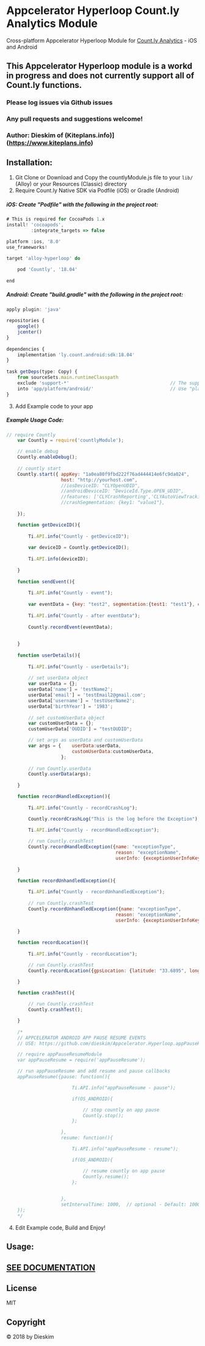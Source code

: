 # Appcelerator Hyperloop Count.ly Analytics Module
Cross-platform Appcelerator Hyperloop Module for [Count.ly Analytics](https://count.ly) - iOS and Android

## This Appcelerator Hyperloop module is a workd in progress and does not currently support all of Count.ly functions.
### Please log issues via Github issues
### Any pull requests and suggestions welcome!
### Author: Dieskim of (Kiteplans.info)](https://www.kiteplans.info)

## Installation:

1. Git Clone or Download and Copy the countlyModule.js file to your `lib/` (Alloy) or your Resources (Classic) directory
2. Require Count.ly Native SDK via Podfile (iOS) or Gradle (Android)

##### iOS: Create "Podfile" with the following in the project root:
```js
# This is required for CocoaPods 1.x
install! 'cocoapods',
         :integrate_targets => false
 
platform :ios, '8.0'
use_frameworks!

target 'alloy-hyperloop' do

    pod 'Countly', '18.04'
    
end
``` 

##### Android: Create "build.gradle" with the following in the project root:
```js
apply plugin: 'java'
 
repositories {
    google()
    jcenter()
}
 
dependencies {
    implementation 'ly.count.android:sdk:18.04'
}
 
task getDeps(type: Copy) {
    from sourceSets.main.runtimeClasspath
    exclude 'support-*' 									// The support libraries are packaged with Titanium already
    into 'app/platform/android/' 							// Use "platform/android/" for Classic or "app/platform/android/" for Alloy
}
``` 

3. Add Example code to your app

##### Example Usage Code:
```js
// require Countly
    var Countly = require('countlyModule');

    // enable debug
    Countly.enableDebug();
     
    // countly start
    Countly.start({ appKey: "1a0ea80f9fbd222f76ad444414e6fc9da024",             // app key for the countly app
                    host: "http://yourhost.com",                                // countly server url
                    //iosDeviceID: "CLYOpenUDID",                               // Optional - Default: CLYIDFV Possible Values: CLYIDFV / CLYIDFA / CLYOpenUDID / yourCustomDeviceID - @see {@link https://resources.count.ly/v1.0/docs/countly-sdk-for-ios-and-os-x#section-using-a-custom-device-id | Using a Custom Device ID}
                    //androidDeviceID: "DeviceId.Type.OPEN_UDID",               // Optional - Default: DeviceId.Type.OPEN_UDID Possible Values: DeviceId.Type.OPEN_UDID / DeviceId.Type.ADVERTISING_ID / YOUR-OWN-CUSTOM-ID - @see {@link https://resources.count.ly/v1.0/docs/countly-sdk-for-android#section-setting-up-countly-sdk | Setting up Countly SDK}
                    //features: ['CLYCrashReporting','CLYAutoViewTracking'],    // Optional - Array of Features to Enable. Possible Values: CLYCrashReporting / CLYAutoViewTracking (CLYPushNotifications NOT Supported yet) @see {@link https://resources.count.ly/docs/countly-sdk-for-ios-and-os-x#section-additional-features | iOS Additional Features}
                    //crashSegmentation: {key1: "value1"},                                     // Optional - crash segmentation key value pair object @see {@link https://resources.count.ly/docs/countly-sdk-for-ios-and-os-x#section-crash-reporting | iOS Crash Reporting} @see {@link https://resources.count.ly/docs/countly-sdk-for-android#section-adding-a-custom-key-value-segment-to-a-crash-report | Android Adding a custom key-value segment to a crash report}
     
    });

    function getDeviceID(){
     
        Ti.API.info("Countly - getDeviceID");
         
        var deviceID = Countly.getDeviceID();
         
        Ti.API.info(deviceID);
     
    }
     
    function sendEvent(){
         
        Ti.API.info("Countly - event");
         
        var eventData = {key: "test2", segmentation:{test1: "test1"}, count: 1};
         
        Ti.API.info("Countly - after eventData");
     
        Countly.recordEvent(eventData);
         
         
    }
     
    function userDetails(){
         
        Ti.API.info("Countly - userDetails");
         
        // set userData object
        var userData = {};
        userData['name'] = 'testName2';
        userData['email'] = 'testEmail2@gmail.com';
        userData['username'] = 'testUserName2';
        userData['birthYear'] = '1983';
        
        // set customUserData object
        var customUserData = {};
        customUserData['OUDID'] = "testOUDID";

        // set args as userData and customUserData
        var args = {    userData:userData,
                        customUserData:customUserData,
                    };
                                
        // run Countly.userData
        Countly.userData(args); 
         
    }

    function recordHandledException(){
        
        Ti.API.info("Countly - recordCrashLog");

        Countly.recordCrashLog("This is the log before the Exception");

        Ti.API.info("Countly - recordHandledException");
        
        // run Countly.crashTest
        Countly.recordHandledException({name: "exceptionType", 
                                        reason: "exceptionName",
                                        userInfo: {exceptionUserInfoKey: "exceptionUserInfoValue"}}); 
        
    }

    function recordUnhandledException(){
        
        Ti.API.info("Countly - recordUnhandledException");
        
        // run Countly.crashTest
        Countly.recordUnhandledException({name: "exceptionType", 
                                        reason: "exceptionName",
                                        userInfo: {exceptionUserInfoKey: "exceptionUserInfoValue"}}); 
        
    }

    function recordLocation(){
         
        Ti.API.info("Countly - recordLocation");

        // run Countly.crashTest
        Countly.recordLocation({gpsLocation: {latitude: "33.6895", longitude: "139.6917"}}); 

    }

    function crashTest(){
         
        // run Countly.crashTest
        Countly.crashTest(); 

    }
    
    /*  
    // APPCELERATOR ANDROID APP PAUSE RESUME EVENTS
    // USE: https://github.com/dieskim/Appcelerator.Hyperloop.appPauseResume

    // require appPauseResumeModule
    var appPauseResume = require('appPauseResume');

    // run appPauseResume and add resume and pause callbacks
    appPauseResume({pause: function(){

                        Ti.API.info("appPauseResume - pause");

                        if(OS_ANDROID){

                            // stop countly on app pause
                            Countly.stop();
                        };

                    },
                    resume: function(){

                        Ti.API.info("appPauseResume - resume");

                        if(OS_ANDROID){

                            // resume countly on app pause
                            Countly.resume();
                        };
                       

                    },
                    setIntervalTime: 1000,  // optional - Default: 1000 miliseconds (1 second) 
    });
    */
``` 

4. Edit Example code, Build and Enjoy!

## Usage:
## [SEE DOCUMENTATION](https://github.com/dieskim/Appcelerator.Hyperloop.Countly/blob/master/DOCUMENTATION.md)

## License
MIT

## Copyright
&copy; 2018 by Dieskim